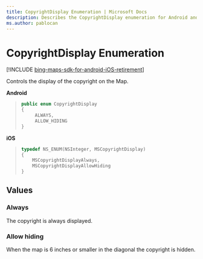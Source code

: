 ```yaml
---
title: CopyrightDisplay Enumeration | Microsoft Docs
description: Describes the CopyrightDisplay enumeration for Android and iOS and provides the enumeration's always and allow hiding values.
ms.author: pablocan
---
```


# CopyrightDisplay Enumeration

[!INCLUDE [bing-maps-sdk-for-android-iOS-retirement](../../includes/bing-maps-sdk-for-android-iOS-retirement.md)]

Controls the display of the copyright on the Map.

**Android**

>```java
> public enum CopyrightDisplay
> {
>      ALWAYS,
>      ALLOW_HIDING
> }
>```

**iOS**

>```objectivec
> typedef NS_ENUM(NSInteger, MSCopyrightDisplay)
> {
>     MSCopyrightDisplayAlways,
>     MSCopyrightDisplayAllowHiding
> }
>```

## Values

### Always

The copyright is always displayed.

### Allow hiding

When the map is 6 inches or smaller in the diagonal the copyright is hidden.